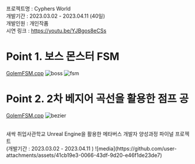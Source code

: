 프로젝트명 : Cyphers World <br>
개발기간 : 2023.03.02 - 2023.04.11 (40일)<br>
개발인원 : 개인작품<br>
시연 링크 : https://youtu.be/YJBgos8eCSs<br>

# Point 1. 보스 몬스터 FSM
[GolemFSM.cpp](https://github.com/micalia/Cyphers/blob/main/Source/Cyphers/Private/GolemFSM.cpp#L32)
![boss](https://github.com/user-attachments/assets/9a0c2b7c-cd0b-4a0e-b1ad-610f3d0bbb52)
![fsm](https://github.com/user-attachments/assets/47948a16-dd0b-4cf0-81da-f01ce90e2fe9)

# Point 2. 2차 베지어 곡선을 활용한 점프 공
[GolemFSM.cpp](https://github.com/micalia/Cyphers/blob/main/Source/Cyphers/Private/GolemFSM.cpp#L115)
![bezier](https://github.com/user-attachments/assets/060f54af-238e-4f31-9a33-f2760dc5f089)

<br>
새싹 취업사관학교 Unreal Engine을 활용한 메타버스 개발자 양성과정 파이널 프로젝트<br/> 
(개발기간 : 2023.03.02 - 2023.04.11 )
![media](https://github.com/user-attachments/assets/41cb19e3-0066-43df-9d20-e46f1de23de7)
